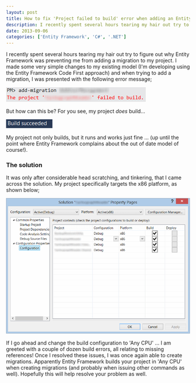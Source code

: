 ```yaml
---
layout: post
title: How to fix 'Project failed to build' error when adding an Entity Framework migration (add-migration)
description: I recently spent several hours tearing my hair out try to figure out why Entity Framework was preventing me from adding a migration to my project.
date: 2013-09-06
categories: ['Entity Framework', 'C#', '.NET']
---
```


I recently spent several hours tearing my hair out try to figure out why Entity Framework was preventing me from adding a migration to my project. I made some very simple changes to my existing model (I'm developing using the Entity Framework Code First approach) and when trying to add a migration, I was presented with the following error message;

![Project Failed To Build](projectfailedtobuild1.png)

But how can this be? For you see, my project _does_ build...

![Build Succeeded](buildsucceeded1.png)

My project not only builds, but it runs and works just fine ... (up until the point where Entity Framework complains about the out of date model of course!).

### The solution

It was only after considerable head scratching, and tinkering, that I came across the solution. My project specifically targets the x86 platform, as shown below;

![Configuration Options](configurationoptions1.png)

If I go ahead and change the build configuration to 'Any CPU' ... I am greeted with a couple of dozen build errors, all relating to missing references! Once I resolved these issues, I was once again able to create migrations. Apparently Entity Framework builds your project in 'Any CPU' when creating migrations (and probably when issuing other commands as well). Hopefully this will help resolve your problem as well.
